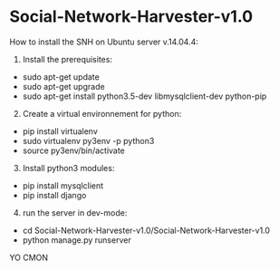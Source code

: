 # Social-Network-Harvester-v1.0

How to install the SNH on Ubuntu server v.14.04.4:

1. Install the prerequisites:
  - sudo apt-get update
  - sudo apt-get upgrade
  - sudo apt-get install python3.5-dev libmysqlclient-dev python-pip

2. Create a virtual environnement for python:
  - pip install virtualenv
  - sudo virtualenv py3env -p python3
  - source py3env/bin/activate

3. Install python3 modules:
  - pip install mysqlclient
  - pip install django

4. run the server in dev-mode:
  - cd Social-Network-Harvester-v1.0/Social-Network-Harvester-v1.0
  - python manage.py runserver 

YO CMON
